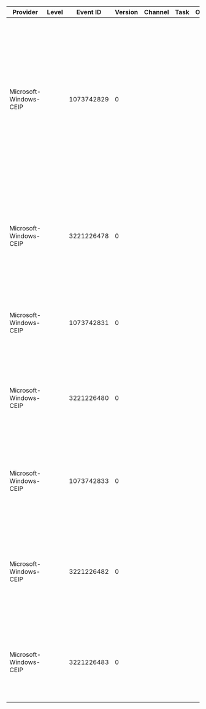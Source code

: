Provider                |  Level  |  Event ID    |  Version  |  Channel  |  Task  |  Opcode  |  Keyword  |  Message
------------------------|---------|--------------|-----------|-----------|--------|----------|-----------|-----------------------------------------------------------------------------------------------------------------------------------------------------------------------------------------------------------------------------------------------------
Microsoft-Windows-CEIP  |         |  1073742829  |  0        |           |        |          |           |  Customer Experience Improvement Program data was successfully consolidated into files that will be sent to Microsoft for analysis. These files will be sent only if the user has opted to join the Windows Customer Experience Improvement Program.
Microsoft-Windows-CEIP  |         |  3221226478  |  0        |           |        |          |           |  A problem prevented Customer Experience Improvement Program data from being consolidated into files that can be sent to Microsoft, (Error {param1}).
Microsoft-Windows-CEIP  |         |  1073742831  |  0        |           |        |          |           |  Customer Experience Improvement Program data was successfully sent to Microsoft.
Microsoft-Windows-CEIP  |         |  3221226480  |  0        |           |        |          |           |  A problem prevented Customer Experience Improvement Program data from being sent to Microsoft, (Error {param1}).
Microsoft-Windows-CEIP  |         |  1073742833  |  0        |           |        |          |           |  The Customer Experience Improvement Program Opt-in notification was displayed to the user.
Microsoft-Windows-CEIP  |         |  3221226482  |  0        |           |        |          |           |  A problem prevented the Customer Experience Improvement Program Opt-in notification from being displayed. (Error {param1})
Microsoft-Windows-CEIP  |         |  3221226483  |  0        |           |        |          |           |  The Customer Experience Improvement Program downloaded new manifest, {param1} from Server.